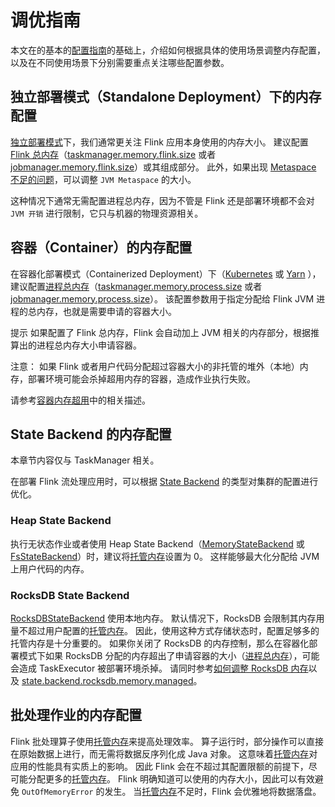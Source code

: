 # 调优指南

本文在的基本的[配置指南]()的基础上，介绍如何根据具体的使用场景调整内存配置，以及在不同使用场景下分别需要重点关注哪些配置参数。

## 独立部署模式（Standalone Deployment）下的内存配置

[独立部署模式]()下，我们通常更关注 Flink 应用本身使用的内存大小。
建议配置 [Flink 总内存]()（[taskmanager.memory.flink.size]() 或者 [jobmanager.memory.flink.size]()）或其组成部分。
此外，如果出现 [Metaspace 不足的问题]()，可以调整 `JVM Metaspace` 的大小。

这种情况下通常无需配置进程总内存，因为不管是 Flink 还是部署环境都不会对 `JVM 开销` 进行限制，它只与机器的物理资源相关。

## 容器（Container）的内存配置

在容器化部署模式（Containerized Deployment）下（[Kubernetes]() 或 [Yarn]()
），建议配置[进程总内存]()（[taskmanager.memory.process.size]() 或者 [jobmanager.memory.process.size]()）。 该配置参数用于指定分配给
Flink JVM 进程的总内存，也就是需要申请的容器大小。

提示 如果配置了 Flink 总内存，Flink 会自动加上 JVM 相关的内存部分，根据推算出的进程总内存大小申请容器。

注意： 如果 Flink 或者用户代码分配超过容器大小的非托管的堆外（本地）内存，部署环境可能会杀掉超用内存的容器，造成作业执行失败。

请参考[容器内存超用]()中的相关描述。

## State Backend 的内存配置

本章节内容仅与 TaskManager 相关。

在部署 Flink 流处理应用时，可以根据 [State Backend]() 的类型对集群的配置进行优化。

### Heap State Backend

执行无状态作业或者使用 Heap State Backend（[MemoryStateBackend]() 或 [FsStateBackend]()）时，建议将[托管内存]()设置为 0。
这样能够最大化分配给 JVM 上用户代码的内存。

### RocksDB State Backend

[RocksDBStateBackend]() 使用本地内存。 默认情况下，RocksDB 会限制其内存用量不超过用户配置的[托管内存]()。
因此，使用这种方式存储状态时，配置足够多的托管内存是十分重要的。 如果你关闭了 RocksDB 的内存控制，那么在容器化部署模式下如果
RocksDB 分配的内存超出了申请容器的大小（[进程总内存]()），可能会造成 TaskExecutor 被部署环境杀掉。
请同时参考[如何调整 RocksDB 内存]()以及 [state.backend.rocksdb.memory.managed]()。

## 批处理作业的内存配置

Flink 批处理算子使用[托管内存]()来提高处理效率。 算子运行时，部分操作可以直接在原始数据上进行，而无需将数据反序列化成 Java
对象。 这意味着[托管内存]()对应用的性能具有实质上的影响。 因此 Flink
会在不超过其配置限额的前提下，尽可能分配更多的[托管内存]()。 Flink
明确知道可以使用的内存大小，因此可以有效避免 `OutOfMemoryError` 的发生。 当[托管内存]()不足时，Flink 会优雅地将数据落盘。

